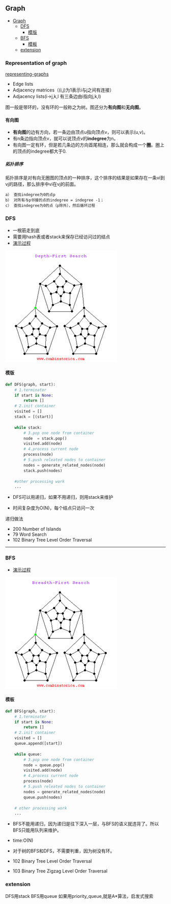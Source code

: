 ## Graph 

- [Graph](#graph)
    - [DFS](#dfs)
        - [模版](#%E6%A8%A1%E7%89%88)
    - [BFS](#bfs)
        - [模板](#%E6%A8%A1%E6%9D%BF)
    - [extension](#extension)

### Representation of graph
[representing-graphs](https://www.khanacademy.org/computing/computer-science/algorithms/graph-representation/a/representing-graphs)
* Edge lists
* Adjacency matrices（(i,j)为1表示i与j之间有连接）
* Adjacency lists(i->j,k,l 有三条边由i指向j,k,l)

图一般是带环的，没有环的一般称之为树。图还分为**有向图**和**无向图**。
#### 有向图
* **有向图**的边有方向，若一条边由顶点u指向顶点v，则可以表示(u,v)。
* 有n条边指向顶点v，就可以说顶点v的**indegree**为n。
* 有向图一定有环，但是若几条边的方向首尾相连，那么就会构成一个**圈**。圈上的顶点的indegree都大于0.

##### 拓扑排序
拓扑排序是对有向无圈图的顶点的一种排序，这个排序的结果是如果存在一条vi到vj的路径，那么排序中vi在vj的前面。
```
a） 查找indegree为0的点p
b） 对所有与p邻接的点的indegree = indegree -1；
c） 查找indegree为0的点（p除外），然后循环过程
```
### DFS
* 一根筋走到底
* 需要用hash表或者stack来保存已经访问过的结点
* [演示过程](http://www.cs.usfca.edu/~galles/visualization/DFS.html)

<!-- ![dfs](./img/Graph/dfs.png) -->
![dfs_gif](./img/Graph/dfs.gif)
#### 模版
```python
def DFS(graph, start):
    # 1.terminator
    if start is None:
        return []
    # 2.init container
    visited = []
    stack = [(start)]

    while stack:
        # 3.pop one node from container
        node  = stack.pop()
        visited.add(node)
        # 4.process current node
        process(node)
        # 5.push releated nodes to container
        nodes = generate_related_nodes(node)
        stack.push(nodes)

    #other processing work
    ...
```
* DFS可以用递归，如果不用递归，则用stack来维护

* 时间复杂度为O(N)，每个结点只访问一次

递归做法
* 200 Number of Islands
* 79 Word Search
* 102 Binary Tree Level Order Traversal


----
### BFS
* [演示过程](http://www.cs.usfca.edu/~galles/visualization/BFS.html)
<!-- ![dfs](./img/Graph/bfs.png) -->
![dfs_gif](./img/Graph/bfs.gif)

#### 模板
```python
def BFS(graph, start):
    # 1.terminator
    if start is None:
        return []
    # 2.init container
    visited = []
    queue.append([start])

    while queue:
        # 3.pop one node from container
        node = queue.pop()
        visited.add(node)
        # 4.process current node
        process(node)
        # 5.push releated nodes to container
        nodes = generate_related_nodes(node)
        queue.push(nodes)

    # other processing work
    ...
```

* BFS不能用递归，因为递归是往下深入一层，与BFS的语义就违背了。所以BFS只能用队列来维护。
* time:O(N)

* 对于树的BFS和DFS，不需要判重，因为树没有环。

* 102 Binary Tree Level Order Traversal
* 103 Binary Tree Zigzag Level Order Traversal  

### extension
DFS用stack
BFS用queue
如果用priority_queue,就是A*算法，启发式搜索